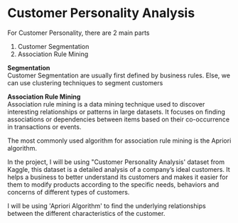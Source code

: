 # Customer Personality Analysis

For Customer Personality, there are 2 main parts
1) Customer Segmentation
2) Association Rule Mining

**Segmentation** <br>
Customer Segmentation are usually first defined by business rules. Else, we can use clustering techniques to segment customers

**Association Rule Mining** <br>
Association rule mining is a data mining technique used to discover interesting relationships or patterns in large datasets. It focuses on finding associations or dependencies between items based on their co-occurrence in transactions or events.

The most commonly used algorithm for association rule mining is the Apriori algorithm.

In the project, I will be using "Customer Personality Analysis' dataset from Kaggle, this dataset is a detailed analysis of a company’s ideal customers. It helps a business to better understand its customers and makes it easier for them to modify products according to the specific needs, behaviors and concerns of different types of customers.

I will be using 'Apriori Algorithm' to find the underlying relationships between the different characteristics of the customer.

 

